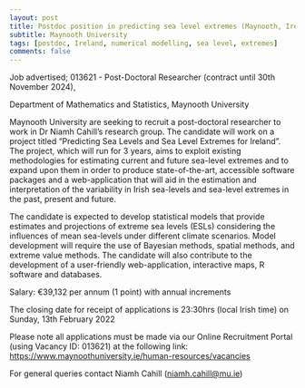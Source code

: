 ```yaml
---
layout: post
title: Postdoc position in predicting sea level extremes (Maynooth, Ireland)
subtitle: Maynooth University
tags: [postdoc, Ireland, numerical modelling, sea level, extremes]
comments: false
---
```

Job advertised; 013621 - Post-Doctoral Researcher (contract until 30th November 2024),

Department of Mathematics and Statistics, Maynooth University
 
Maynooth University are seeking to recruit a post-doctoral researcher to work in Dr Niamh
Cahill’s research group. The candidate will work on a project titled “Predicting Sea Levels
and Sea Level Extremes for Ireland”. The project, which will run for 3 years, aims to exploit
existing methodologies for estimating current and future sea-level extremes and to expand upon
them in order to produce state-of-the-art, accessible software packages and a web-application
that will aid in the estimation and interpretation of the variability in Irish sea-levels and
sea-level extremes in the past, present and future.
 
The candidate is expected to develop statistical models that provide estimates and projections
of extreme sea levels (ESLs) considering the influences of mean sea-levels under different climate
scenarios. Model development will require the use of Bayesian methods, spatial methods, and extreme
value methods. The candidate will also contribute to the development of a user-friendly web-application,
interactive maps, R software and databases.
 
Salary: €39,132 per annum (1 point) with annual increments
 
The closing date for receipt of applications is 23:30hrs (local Irish time) on Sunday, 13th February 2022
 
Please note all applications must be made via our Online Recruitment Portal (using Vacancy ID: 013621)
at the following link: https://www.maynoothuniversity.ie/human-resources/vacancies
 
For general queries contact Niamh Cahill (niamh.cahill@mu.ie)
